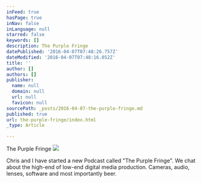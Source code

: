 ```yaml
---
inFeed: true
hasPage: true
inNav: false
inLanguage: null
starred: false
keywords: []
description: The Purple Fringe
datePublished: '2016-04-07T07:48:26.757Z'
dateModified: '2016-04-07T07:48:16.052Z'
title: ''
author: []
authors: []
publisher:
  name: null
  domain: null
  url: null
  favicon: null
sourcePath: _posts/2016-04-07-the-purple-fringe.md
published: true
url: the-purple-fringe/index.html
_type: Article

---
```

The Purple Fringe
![](https://the-grid-user-content.s3-us-west-2.amazonaws.com/0c04531e-5214-4944-a949-27d618e105d2.jpg)

Chris and I have started a new Podcast called "The Purple Fringe". We chat about the high-end of low-end digital media production. Cameras, audio, lenses, software and most importantly beer.